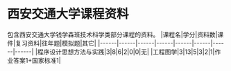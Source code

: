 # 西安交通大学课程资料
包含西安交通大学钱学森班技术科学类部分课程的资料。
|课程名|学分|资料数|课件|复习资料|往年题|模拟题|其它|
|------|------|------|------|------|------|------|------|
|程序设计思想方法与实践|3|8|6|2|0|0|无|
|工程图学|3|13|5|3|2|1|作业答案1+国家标准1|
